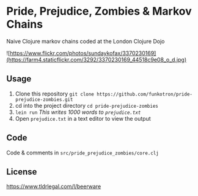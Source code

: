 # Pride, Prejudice, Zombies & Markov Chains

Naive Clojure markov chains coded at the London Clojure Dojo

![https://www.flickr.com/photos/sundaykofax/3370230169](https://farm4.staticflickr.com/3292/3370230169_44518c9e08_o_d.jpg)

## Usage

1. Clone this repository `git clone https://github.com/funkotron/pride-prejudice-zombies.git`
2. cd into the project directory `cd pride-prejudice-zombies`
1. `lein run` _This writes 1000 words to `prejudice.txt`_
1. Open `prejudice.txt` in a text editor to view the output

## Code

Code & comments in `src/pride_prejudice_zombies/core.clj`

## License

https://www.tldrlegal.com/l/beerware

